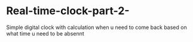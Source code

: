 # Real-time-clock-part-2-
Simple digital clock with calculation when u need to come back based on what time u need to be absennt
